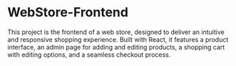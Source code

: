 # WebStore-Frontend

This project is the frontend of a web store, designed to deliver an intuitive and responsive shopping experience. Built with React, it features a product interface, an admin page for adding and editing products, a shopping cart with editing options, and a seamless checkout process.
